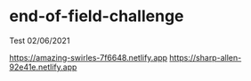 # end-of-field-challenge
Test 02/06/2021 

https://amazing-swirles-7f6648.netlify.app
https://sharp-allen-92e41e.netlify.app

